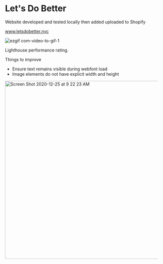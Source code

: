 # Let's Do Better

Website developed and tested locally then added uploaded to Shopify

www.letsdobetter.nyc

![ezgif com-video-to-gif-1](https://user-images.githubusercontent.com/29877236/103136792-875aa900-4691-11eb-9fac-4719f0881428.gif)

Lighthouse performance rating.

Things to improve
- Ensure text remains visible during webfont load
- Image elements do not have explicit width and height

<img width="587" alt="Screen Shot 2020-12-25 at 9 22 23 AM" src="https://user-images.githubusercontent.com/29877236/103136965-ca694c00-4692-11eb-912f-8df05fe657fb.png">




